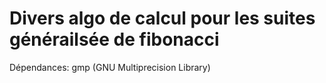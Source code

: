 # Divers algo de calcul pour les suites générailsée de fibonacci

Dépendances: gmp (GNU Multiprecision Library)

